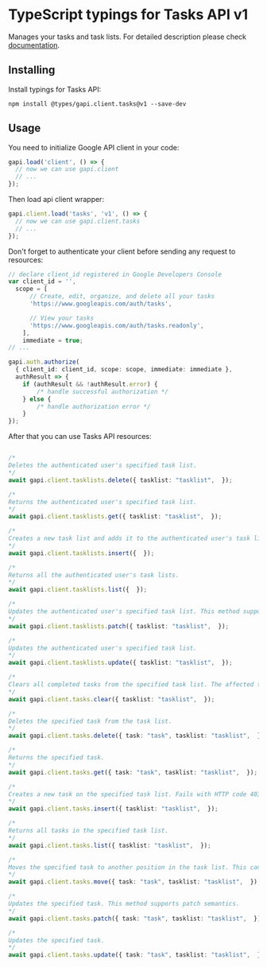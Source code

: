 # TypeScript typings for Tasks API v1

Manages your tasks and task lists.
For detailed description please check [documentation](https://developers.google.com/google-apps/tasks/firstapp).

## Installing

Install typings for Tasks API:

```
npm install @types/gapi.client.tasks@v1 --save-dev
```

## Usage

You need to initialize Google API client in your code:

```typescript
gapi.load('client', () => {
  // now we can use gapi.client
  // ...
});
```

Then load api client wrapper:

```typescript
gapi.client.load('tasks', 'v1', () => {
  // now we can use gapi.client.tasks
  // ...
});
```

Don't forget to authenticate your client before sending any request to resources:

```typescript
// declare client_id registered in Google Developers Console
var client_id = '',
  scope = [ 
      // Create, edit, organize, and delete all your tasks
      'https://www.googleapis.com/auth/tasks',

      // View your tasks
      'https://www.googleapis.com/auth/tasks.readonly',
    ],
    immediate = true;
// ...

gapi.auth.authorize(
  { client_id: client_id, scope: scope, immediate: immediate },
  authResult => {
    if (authResult && !authResult.error) {
        /* handle successful authorization */
    } else {
        /* handle authorization error */
    }
});
```

After that you can use Tasks API resources:

```typescript

/*
Deletes the authenticated user's specified task list.
*/
await gapi.client.tasklists.delete({ tasklist: "tasklist",  });

/*
Returns the authenticated user's specified task list.
*/
await gapi.client.tasklists.get({ tasklist: "tasklist",  });

/*
Creates a new task list and adds it to the authenticated user's task lists. Fails with HTTP code 403 or 429 after reaching the storage limit of 2,000 lists.
*/
await gapi.client.tasklists.insert({  });

/*
Returns all the authenticated user's task lists.
*/
await gapi.client.tasklists.list({  });

/*
Updates the authenticated user's specified task list. This method supports patch semantics.
*/
await gapi.client.tasklists.patch({ tasklist: "tasklist",  });

/*
Updates the authenticated user's specified task list.
*/
await gapi.client.tasklists.update({ tasklist: "tasklist",  });

/*
Clears all completed tasks from the specified task list. The affected tasks will be marked as 'hidden' and no longer be returned by default when retrieving all tasks for a task list.
*/
await gapi.client.tasks.clear({ tasklist: "tasklist",  });

/*
Deletes the specified task from the task list.
*/
await gapi.client.tasks.delete({ task: "task", tasklist: "tasklist",  });

/*
Returns the specified task.
*/
await gapi.client.tasks.get({ task: "task", tasklist: "tasklist",  });

/*
Creates a new task on the specified task list. Fails with HTTP code 403 or 429 after reaching the storage limit of 100,000 tasks per account.
*/
await gapi.client.tasks.insert({ tasklist: "tasklist",  });

/*
Returns all tasks in the specified task list.
*/
await gapi.client.tasks.list({ tasklist: "tasklist",  });

/*
Moves the specified task to another position in the task list. This can include putting it as a child task under a new parent and/or move it to a different position among its sibling tasks.
*/
await gapi.client.tasks.move({ task: "task", tasklist: "tasklist",  });

/*
Updates the specified task. This method supports patch semantics.
*/
await gapi.client.tasks.patch({ task: "task", tasklist: "tasklist",  });

/*
Updates the specified task.
*/
await gapi.client.tasks.update({ task: "task", tasklist: "tasklist",  });
```
